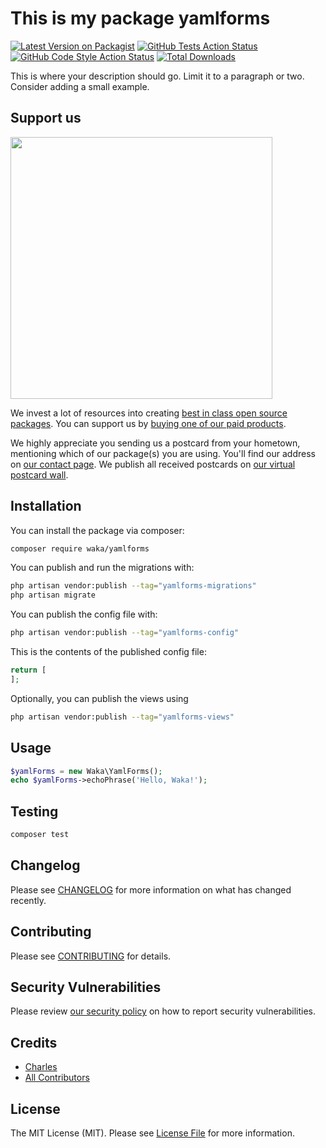 # This is my package yamlforms

[![Latest Version on Packagist](https://img.shields.io/packagist/v/waka/yamlforms.svg?style=flat-square)](https://packagist.org/packages/waka/yamlforms)
[![GitHub Tests Action Status](https://img.shields.io/github/actions/workflow/status/waka/yamlforms/run-tests.yml?branch=main&label=tests&style=flat-square)](https://github.com/waka/yamlforms/actions?query=workflow%3Arun-tests+branch%3Amain)
[![GitHub Code Style Action Status](https://img.shields.io/github/actions/workflow/status/waka/yamlforms/fix-php-code-style-issues.yml?branch=main&label=code%20style&style=flat-square)](https://github.com/waka/yamlforms/actions?query=workflow%3A"Fix+PHP+code+style+issues"+branch%3Amain)
[![Total Downloads](https://img.shields.io/packagist/dt/waka/yamlforms.svg?style=flat-square)](https://packagist.org/packages/waka/yamlforms)

This is where your description should go. Limit it to a paragraph or two. Consider adding a small example.

## Support us

[<img src="https://github-ads.s3.eu-central-1.amazonaws.com/YamlForms.jpg?t=1" width="419px" />](https://spatie.be/github-ad-click/YamlForms)

We invest a lot of resources into creating [best in class open source packages](https://spatie.be/open-source). You can support us by [buying one of our paid products](https://spatie.be/open-source/support-us).

We highly appreciate you sending us a postcard from your hometown, mentioning which of our package(s) you are using. You'll find our address on [our contact page](https://spatie.be/about-us). We publish all received postcards on [our virtual postcard wall](https://spatie.be/open-source/postcards).

## Installation

You can install the package via composer:

```bash
composer require waka/yamlforms
```

You can publish and run the migrations with:

```bash
php artisan vendor:publish --tag="yamlforms-migrations"
php artisan migrate
```

You can publish the config file with:

```bash
php artisan vendor:publish --tag="yamlforms-config"
```

This is the contents of the published config file:

```php
return [
];
```

Optionally, you can publish the views using

```bash
php artisan vendor:publish --tag="yamlforms-views"
```

## Usage

```php
$yamlForms = new Waka\YamlForms();
echo $yamlForms->echoPhrase('Hello, Waka!');
```

## Testing

```bash
composer test
```

## Changelog

Please see [CHANGELOG](CHANGELOG.md) for more information on what has changed recently.

## Contributing

Please see [CONTRIBUTING](CONTRIBUTING.md) for details.

## Security Vulnerabilities

Please review [our security policy](../../security/policy) on how to report security vulnerabilities.

## Credits

- [Charles](https://github.com/charlesStOlive)
- [All Contributors](../../contributors)

## License

The MIT License (MIT). Please see [License File](LICENSE.md) for more information.
